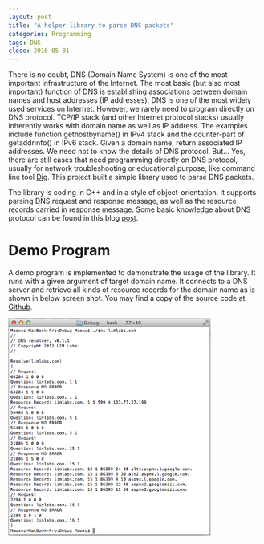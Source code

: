 ```yaml
---
layout: post
title: "A helper library to parse DNS packets"
categories: Programming
tags: DNS
close: 2010-05-01
---
```


There is no doubt, DNS (Domain Name System) is one of the most important infrastructure of the Internet. The most basic (but also most important) function of DNS is establishing associations between domain names and host addresses (IP addresses). DNS is one of the most widely used services on Internet. However, we rarely need to program directly on DNS protocol. TCP/IP stack (and other Internet protocol stacks) usually inherently works with domain name as well as IP address. The examples include function gethostbyname() in IPv4 stack and the counter-part of getaddrinfo() in IPv6 stack. Given a domain name, return associated IP addresses. We need not to know the details of DNS protocol. But... Yes, there are still cases that need programming directly on DNS protocol, usually for network troubleshooting or educational purpose, like command line tool <a href="http://en.wikipedia.org/wiki/Dig_%28command%29">Dig</a>. This project built a simple library used to parse DNS packets.

The library is coding in C++ and in a style of object-orientation. It supports parsing DNS request and response message, as well as the resource records carried in response message. Some basic knowledge about DNS protocol can be found in this blog <a href="#">post</a>.

# Demo Program

A demo program is implemented to demonstrate the usage of the library. It runs with a given argument of target domain name. It connects to a DNS server and retrieve all kinds of resource records for the domain name as is shown in below screen shot. You may find a copy of the source code at <a href="https://github.com/limlabs/dns">Github</a>.

<img src="/images/dnsresolver.png" width="80%" />

